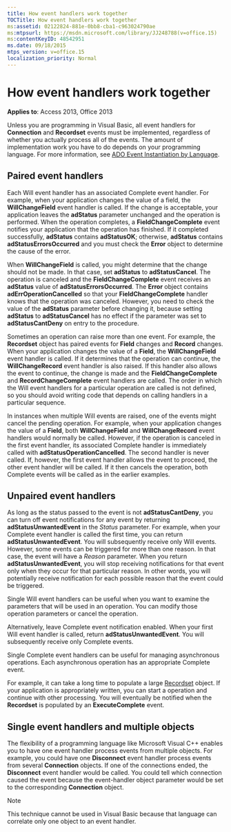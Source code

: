 ```yaml
---
title: How event handlers work together
TOCTitle: How event handlers work together
ms:assetid: 02122824-881e-0bb8-cba1-c963024790ae
ms:mtpsurl: https://msdn.microsoft.com/library/JJ248788(v=office.15)
ms:contentKeyID: 48542951
ms.date: 09/18/2015
mtps_version: v=office.15
localization_priority: Normal
---
```


# How event handlers work together

**Applies to**: Access 2013, Office 2013

Unless you are programming in Visual Basic, all event handlers for **Connection** and **Recordset** events must be implemented, regardless of whether you actually process all of the events. The amount of implementation work you have to do depends on your programming language. For more information, see [ADO Event Instantiation by Language](https://docs.microsoft.com/office/client-developer/access/desktop-database-reference/ado-event-instantiation-by-language-ado).

## Paired event handlers

Each Will event handler has an associated Complete event handler. For example, when your application changes the value of a field, the **WillChangeField** event handler is called. If the change is acceptable, your application leaves the **adStatus** parameter unchanged and the operation is performed. When the operation completes, a **FieldChangeComplete** event notifies your application that the operation has finished. If it completed successfully, **adStatus** contains **adStatusOK**; otherwise, **adStatus** contains **adStatusErrorsOccurred** and you must check the **Error** object to determine the cause of the error.

When **WillChangeField** is called, you might determine that the change should not be made. In that case, set **adStatus** to **adStatusCancel**. The operation is canceled and the **FieldChangeComplete** event receives an **adStatus** value of **adStatusErrorsOccurred**. The **Error** object contains **adErrOperationCancelled** so that your **FieldChangeComplete** handler knows that the operation was canceled. However, you need to check the value of the **adStatus** parameter before changing it, because setting **adStatus** to **adStatusCancel** has no effect if the parameter was set to **adStatusCantDeny** on entry to the procedure.

Sometimes an operation can raise more than one event. For example, the **Recordset** object has paired events for **Field** changes and **Record** changes. When your application changes the value of a **Field**, the **WillChangeField** event handler is called. If it determines that the operation can continue, the **WillChangeRecord** event handler is also raised. If this handler also allows the event to continue, the change is made and the **FieldChangeComplete** and **RecordChangeComplete** event handlers are called. The order in which the Will event handlers for a particular operation are called is not defined, so you should avoid writing code that depends on calling handlers in a particular sequence.

In instances when multiple Will events are raised, one of the events might cancel the pending operation. For example, when your application changes the value of a **Field**, both **WillChangeField** and **WillChangeRecord** event handlers would normally be called. However, if the operation is canceled in the first event handler, its associated Complete handler is immediately called with **adStatusOperationCancelled**. The second handler is never called. If, however, the first event handler allows the event to proceed, the other event handler will be called. If it then cancels the operation, both Complete events will be called as in the earlier examples.

## Unpaired event handlers

As long as the status passed to the event is not **adStatusCantDeny**, you can turn off event notifications for any event by returning **adStatusUnwantedEvent** in the *Status* parameter. For example, when your Complete event handler is called the first time, you can return **adStatusUnwantedEvent**. You will subsequently receive only Will events. However, some events can be triggered for more than one reason. In that case, the event will have a *Reason* parameter. When you return **adStatusUnwantedEvent**, you will stop receiving notifications for that event only when they occur for that particular reason. In other words, you will potentially receive notification for each possible reason that the event could be triggered.

Single Will event handlers can be useful when you want to examine the parameters that will be used in an operation. You can modify those operation parameters or cancel the operation.

Alternatively, leave Complete event notification enabled. When your first Will event handler is called, return **adStatusUnwantedEvent**. You will subsequently receive only Complete events.

Single Complete event handlers can be useful for managing asynchronous operations. Each asynchronous operation has an appropriate Complete event.

For example, it can take a long time to populate a large [Recordset](recordset-object-ado.md) object. If your application is appropriately written, you can start a operation and continue with other processing. You will eventually be notified when the **Recordset** is populated by an **ExecuteComplete** event.

## Single event handlers and multiple objects

The flexibility of a programming language like Microsoft Visual C++ enables you to have one event handler process events from multiple objects. For example, you could have one **Disconnect** event handler process events from several **Connection** objects. If one of the connections ended, the **Disconnect** event handler would be called. You could tell which connection caused the event because the event-handler object parameter would be set to the corresponding **Connection** object.

> [!NOTE]
> This technique cannot be used in Visual Basic because that language can correlate only one object to an event handler.


